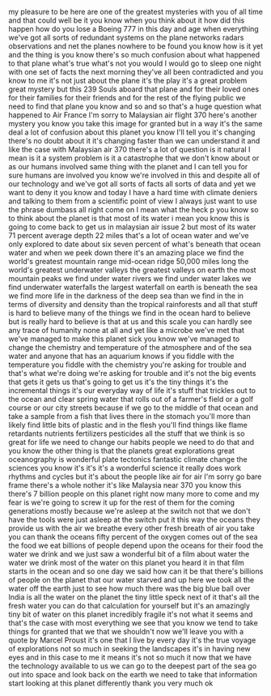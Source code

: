 
my pleasure to be here
are one of the greatest mysteries with
you of all time and that could well be
it you know when you think about it how
did this happen how do you lose a Boeing
777 in this day and age when everything
we&#39;ve got all sorts of redundant systems
on the plane networks radars
observations and net the planes nowhere
to be found you know how is it yet and
the thing is you know there&#39;s so much
confusion about what happened to that
plane what&#39;s true what&#39;s not you would I
would go to sleep one night with one set
of facts the next morning they&#39;ve all
been contradicted and you know to me
it&#39;s not just about the plane it&#39;s the
play it&#39;s a great problem great mystery
but this 239 Souls aboard that plane and
for their loved ones for their families
for their friends and for the rest of
the flying public we need to find that
plane you know and so and so that&#39;s a
huge question what happened to Air
France I&#39;m sorry to Malaysian air flight
370 here&#39;s another mystery you know you
take this image for granted but in a way
it&#39;s the same deal a lot of confusion
about this planet you know I&#39;ll tell you
it&#39;s changing there&#39;s no doubt about it
it&#39;s changing faster than we can
understand it and like the case with
Malaysian air 370 there&#39;s a lot of
question is it natural I mean is it a
system problem is it a catastrophe that
we don&#39;t know about or as our humans
involved same thing with the planet and
I can tell you for sure humans are
involved you know we&#39;re involved in this
and despite all of our technology and
we&#39;ve got all sorts of facts all sorts
of data and yet we want to deny it you
know and today I have a hard time with
climate deniers and talking to them from
a scientific point of view I always just
want to use the phrase dumbass all right
come on I mean what the heck p you know
so to think about the planet is that
most of its water i mean you know this
is going to come back to get us in
malaysian air issue 2 but most of its
water 71 percent average depth 22 miles
that&#39;s a lot of ocean water and we&#39;ve
only explored to date about six seven
percent of what&#39;s beneath that ocean
water and when we peek down there it&#39;s
an amazing place we find the world&#39;s
greatest mountain range mid-ocean ridge
50,000 miles long the world&#39;s greatest
underwater valleys the greatest valleys
on earth the most mountain peaks we find
under water rivers we find under water
lakes we find underwater waterfalls the
largest waterfall on earth is beneath
the sea we find more life in the
darkness of the deep sea than we find in
the in terms of diversity and density
than the tropical rainforests and all
that stuff is hard to believe many of
the things we find in the ocean hard to
believe but is really hard to believe is
that at us and this scale you can hardly
see any trace of humanity none at all
and yet like a microbe we&#39;ve met that
we&#39;ve managed to make this planet sick
you know we&#39;ve managed to change the
chemistry and temperature of the
atmosphere and of the sea water and
anyone that has an aquarium knows if you
fiddle with the temperature you fiddle
with the chemistry you&#39;re asking for
trouble and that&#39;s what we&#39;re doing
we&#39;re asking for trouble and it&#39;s not
the big events that gets it gets us
that&#39;s going to get us it&#39;s the tiny
things it&#39;s the incremental things it&#39;s
our everyday way of life it&#39;s stuff that
trickles out to the ocean and clear
spring water that rolls out of a
farmer&#39;s field or a golf course or our
city streets because if we go to the
middle of that ocean and take a sample
from a fish that lives there in the
stomach you&#39;ll more than likely find
little bits of plastic and in the flesh
you&#39;ll find things like flame retardants
nutrients fertilizers pesticides all the
stuff that we think is so great for life
we need to change our habits people we
need to do that and you know the other
thing is that the planets great
explorations great oceanography is
wonderful plate tectonics fantastic
climate change the sciences you know
it&#39;s it&#39;s it&#39;s a wonderful science it
really does work rhythms and cycles but
it&#39;s about the people like air for air
I&#39;m sorry go bare frame
there&#39;s a whole nother it&#39;s like
Malaysia near 370 you know this there&#39;s
7 billion people on this planet right
now many more to come and my fear is
we&#39;re going to screw it up for the rest
of them for the coming generations
mostly because we&#39;re asleep at the
switch not that we don&#39;t have the tools
were just asleep at the switch put it
this way the oceans they provide us with
the air we breathe every other fresh
breath of air you take you can thank the
oceans fifty percent of the oxygen comes
out of the sea the food we eat billions
of people depend upon the oceans for
their food the water we drink and we
just saw a wonderful bit of a film about
water the water we drink most of the
water on this planet you heard it in
that film starts in the ocean and so one
day we said how can it be that there&#39;s
billions of people on the planet that
our water starved and up here we took
all the water off the earth just to see
how much there was the big blue ball
over India is all the water on the
planet the tiny little speck next of it
that&#39;s all the fresh water you can do
that calculation for yourself but it&#39;s
an amazingly tiny bit of water on this
planet incredibly fragile it&#39;s not what
it seems and that&#39;s the case with most
everything we see that you know we tend
to take things for granted that we that
we shouldn&#39;t now we&#39;ll leave you with a
quote by Marcel Proust it&#39;s one that I
live by every day it&#39;s the true voyage
of explorations not so much in seeking
the landscapes it&#39;s in having new eyes
and in this case to me it means it&#39;s not
so much it now that we have the
technology available to us we can go to
the deepest part of the sea go out into
space and look back on the earth we need
to take that information start looking
at this planet differently thank you
very much
ok
